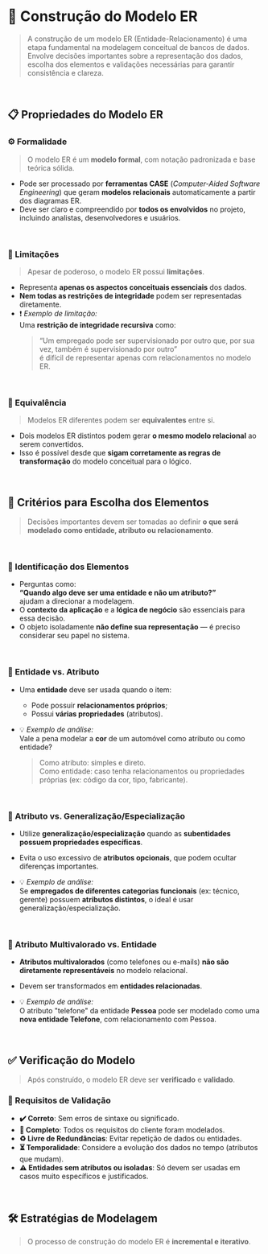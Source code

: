 # 🧱 Construção do Modelo ER

> A construção de um modelo ER (Entidade-Relacionamento) é uma etapa fundamental na modelagem conceitual de bancos de dados. Envolve decisões importantes sobre a representação dos dados, escolha dos elementos e validações necessárias para garantir consistência e clareza.

<br>

## 📋 Propriedades do Modelo ER

### ⚙️ Formalidade

> O modelo ER é um **modelo formal**, com notação padronizada e base teórica sólida.

- Pode ser processado por **ferramentas CASE** (*Computer-Aided Software Engineering*) que geram **modelos relacionais** automaticamente a partir dos diagramas ER.
- Deve ser claro e compreendido por **todos os envolvidos** no projeto, incluindo analistas, desenvolvedores e usuários.

<br>

### 🚫 Limitações

> Apesar de poderoso, o modelo ER possui **limitações**.

- Representa **apenas os aspectos conceituais essenciais** dos dados.
- **Nem todas as restrições de integridade** podem ser representadas diretamente.
- ❗ *Exemplo de limitação:*  
  Uma **restrição de integridade recursiva** como:  
  > “Um empregado pode ser supervisionado por outro que, por sua vez, também é supervisionado por outro”  
  é difícil de representar apenas com relacionamentos no modelo ER.

<br>

### 🔄 Equivalência

> Modelos ER diferentes podem ser **equivalentes** entre si.

- Dois modelos ER distintos podem gerar **o mesmo modelo relacional** ao serem convertidos.
- Isso é possível desde que **sigam corretamente as regras de transformação** do modelo conceitual para o lógico.

<br>

## 🎯 Critérios para Escolha dos Elementos

> Decisões importantes devem ser tomadas ao definir **o que será modelado como entidade, atributo ou relacionamento**.

<br>

### 🔎 Identificação dos Elementos

- Perguntas como:  
  **“Quando algo deve ser uma entidade e não um atributo?”**  
  ajudam a direcionar a modelagem.
- O **contexto da aplicação** e a **lógica de negócio** são essenciais para essa decisão.
- O objeto isoladamente **não define sua representação** — é preciso considerar seu papel no sistema.

<br>

### 🧱 Entidade vs. Atributo

- Uma **entidade** deve ser usada quando o item:
  - Pode possuir **relacionamentos próprios**;
  - Possui **várias propriedades** (atributos).

- 💡 *Exemplo de análise:*  
  Vale a pena modelar a **cor** de um automóvel como atributo ou como entidade?  
  > Como atributo: simples e direto.  
  > Como entidade: caso tenha relacionamentos ou propriedades próprias (ex: código da cor, tipo, fabricante).

<br>

### 🧬 Atributo vs. Generalização/Especialização

- Utilize **generalização/especialização** quando as **subentidades possuem propriedades específicas**.
- Evita o uso excessivo de **atributos opcionais**, que podem ocultar diferenças importantes.

- 💡 *Exemplo de análise:*  
  Se **empregados de diferentes categorias funcionais** (ex: técnico, gerente) possuem **atributos distintos**, o ideal é usar generalização/especialização.

<br>

### 📎 Atributo Multivalorado vs. Entidade

- **Atributos multivalorados** (como telefones ou e-mails) **não são diretamente representáveis** no modelo relacional.
- Devem ser transformados em **entidades relacionadas**.

- 💡 *Exemplo de análise:*  
  O atributo "telefone" da entidade **Pessoa** pode ser modelado como uma **nova entidade Telefone**, com relacionamento com Pessoa.

<br>

## ✅ Verificação do Modelo

> Após construído, o modelo ER deve ser **verificado** e **validado**.

### 🧪 Requisitos de Validação

- **✔️ Correto**: Sem erros de sintaxe ou significado.
- **🧩 Completo**: Todos os requisitos do cliente foram modelados.
- **♻️ Livre de Redundâncias**: Evitar repetição de dados ou entidades.
- **⏳ Temporalidade**: Considere a evolução dos dados no tempo (atributos que mudam).
- **⚠️ Entidades sem atributos ou isoladas**: Só devem ser usadas em casos muito específicos e justificados.

<br>

## 🛠️ Estratégias de Modelagem

> O processo de construção do modelo ER é **incremental e iterativo**.